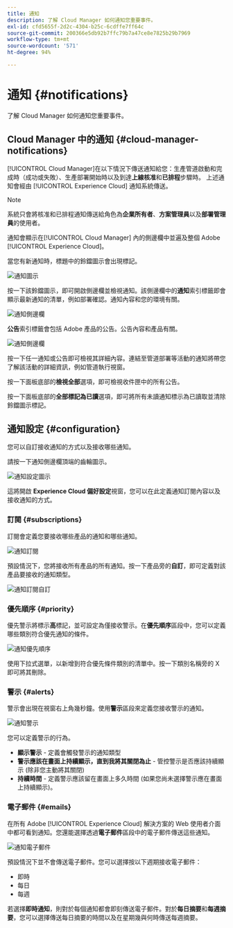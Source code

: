 ```yaml
---
title: 通知
description: 了解 Cloud Manager 如何通知您重要事件。
exl-id: cfd5655f-2d2c-4304-b25c-6cdffe7ff64c
source-git-commit: 200366e5db92b7ffc79b7a47ce8e7825b29b7969
workflow-type: tm+mt
source-wordcount: '571'
ht-degree: 94%

---
```



# 通知 {#notifications}

了解 Cloud Manager 如何通知您重要事件。

## Cloud Manager 中的通知 {#cloud-manager-notifications}

[!UICONTROL Cloud Manager]在以下情況下傳送通知給您：生產管道啟動和完成時（成功或失敗）、生產部署開始時以及到達&#x200B;**上線核准**&#x200B;和&#x200B;**已排程**&#x200B;步驟時。 上述通知會經由 [!UICONTROL Experience Cloud] 通知系統傳送。

>[!NOTE]
>
>系統只會將核准和已排程通知傳送給角色為&#x200B;**企業所有者**、**方案管理員**&#x200B;以及&#x200B;**部署管理員**&#x200B;的使用者。

通知會顯示在[!UICONTROL Cloud Manager] 內的側邊欄中並遍及整個 Adobe [!UICONTROL Experience Cloud]。

當您有新通知時，標題中的鈴鐺圖示會出現標記。

![通知圖示](/help/assets/notifications-bell-badged.png)

按一下該鈴鐺圖示，即可開啟側邊欄並檢視通知。該側邊欄中的&#x200B;**通知**&#x200B;索引標籤即會顯示最新通知的清單，例如部署確認。通知內容和您的環境有關。

![通知側邊欄](/help/assets/notifications-activities.png)

**公告**&#x200B;索引標籤會包括 Adobe 產品的公告。公告內容和產品有關。

![通知側邊欄](/help/assets/notificaitons-announcements.png)

按一下任一通知或公告即可檢視其詳細內容。連結至管道部署等活動的通知將帶您了解該活動的詳細資訊，例如管道執行視窗。

按一下面板底部的&#x200B;**檢視全部**&#x200B;選項，即可檢視收件匣中的所有公告。

按一下面板底部的&#x200B;**全部標記為已讀**&#x200B;選項，即可將所有未讀通知標示為已讀取並清除鈴鐺圖示標記。

## 通知設定 {#configuration}

您可以自訂接收通知的方式以及接收哪些通知。

請按一下通知側邊欄頂端的齒輪圖示。

![通知設定圖示](/help/assets/notifications-configuration.png)

這將開啟 **Experience Cloud 偏好設定**&#x200B;視窗，您可以在此定義通知訂閱內容以及接收通知的方式。

### 訂閱 {#subscriptions}

訂閱會定義您要接收哪些產品的通知和哪些通知。

![通知訂閱](/help/assets/notifications-subscriptions.png)

預設情況下，您將接收所有產品的所有通知。按一下產品旁的&#x200B;**自訂**，即可定義對該產品要接收的通知類型。

![通知訂閱自訂](/help/assets/notifications-subscriptions-customize.png)

### 優先順序 {#priority}

優先警示將標示&#x200B;**高**&#x200B;標記，並可設定為僅接收警示。在&#x200B;**優先順序**&#x200B;區段中，您可以定義哪些類別符合優先通知的條件。

![通知優先順序](/help/assets/notifications-priority.png)

使用下拉式選單，以新增到符合優先條件類別的清單中。按一下類別名稱旁的 X 即可將其刪除。

### 警示 {#alerts}

警示會出現在視窗右上角幾秒鐘。使用&#x200B;**警示**&#x200B;區段來定義您接收警示的通知。

![通知警示](/help/assets/notifications-alerts.png)

您可以定義警示的行為。

* **顯示警示** - 定義會觸發警示的通知類型
* **警示應該在畫面上持續顯示，直到我將其關閉為止** - 管控警示是否應該持續顯示 (除非您主動將其關閉)
* **持續時間** - 定義警示應該留在畫面上多久時間 (如果您尚未選擇警示應在畫面上持續顯示)。

### 電子郵件 {#emails}

在所有 Adobe [!UICONTROL Experience Cloud] 解決方案的 Web 使用者介面中都可看到通知。您還能選擇透過&#x200B;**電子郵件**&#x200B;區段中的電子郵件傳送這些通知。

![通知電子郵件](/help/assets/notifications-emails.png)

預設情況下並不會傳送電子郵件。您可以選擇按以下週期接收電子郵件：

* 即時
* 每日
* 每週

若選擇&#x200B;**即時通知**，則對於每個通知都會即刻傳送電子郵件。對於&#x200B;**每日摘要**&#x200B;和&#x200B;**每週摘要**，您可以選擇傳送每日摘要的時間以及在星期幾與何時傳送每週摘要。
